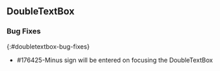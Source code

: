 ## DoubleTextBox

### Bug Fixes
{:#doubletextbox-bug-fixes}

* \#176425-Minus sign will be entered on focusing the DoubleTextBox